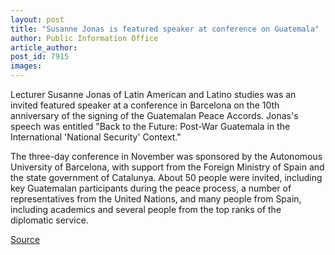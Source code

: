 ```yaml
---
layout: post
title: "Susanne Jonas is featured speaker at conference on Guatemala"
author: Public Information Office
article_author: 
post_id: 7915
images:
---
```


<a name="content" id="content"></a>
<p>
  Lecturer Susanne Jonas of Latin American and Latino studies was an invited featured speaker at a conference in Barcelona on the 10th anniversary of the signing of the Guatemalan Peace Accords. Jonas's speech was entitled "Back to the Future: Post-War Guatemala in the International 'National Security' Context."
</p>
<p>
  The three-day conference in November was sponsored by the Autonomous University of Barcelona, with support from the Foreign Ministry of Spain and the state government of Catalunya. About 50 people were invited, including key Guatemalan participants during the peace process, a number of representatives from the United Nations, and many people from Spain, including academics and several people from the top ranks of the diplomatic service.
</p>
<p><a href="http://www1.ucsc.edu/currents/06-07/02-19/brief-jonas.asp" title="Permalink to brief-jonas">Source</a></p>

